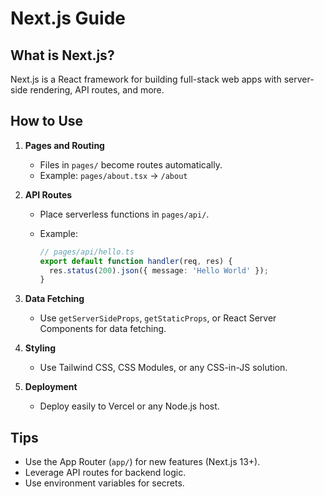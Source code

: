 # Next.js Guide

## What is Next.js?

Next.js is a React framework for building full-stack web apps with server-side rendering, API routes, and more.

## How to Use

1. **Pages and Routing**
   - Files in `pages/` become routes automatically.
   - Example: `pages/about.tsx` → `/about`

2. **API Routes**
   - Place serverless functions in `pages/api/`.
   - Example:

     ```typescript
     // pages/api/hello.ts
     export default function handler(req, res) {
       res.status(200).json({ message: 'Hello World' });
     }
     ```

3. **Data Fetching**
   - Use `getServerSideProps`, `getStaticProps`, or React Server Components for data fetching.

4. **Styling**
   - Use Tailwind CSS, CSS Modules, or any CSS-in-JS solution.

5. **Deployment**
   - Deploy easily to Vercel or any Node.js host.

## Tips

- Use the App Router (`app/`) for new features (Next.js 13+).
- Leverage API routes for backend logic.
- Use environment variables for secrets.
